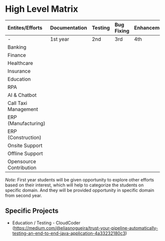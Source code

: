# High Level Matrix

| Entites/Efforts         | Documentation | Testing | Bug Fixing | Enhancement |
|:------------------------|:--------------|:--------|:-----------|:------------|
|    -                    |  1st year     | 2nd     | 3rd        | 4th         |
| Banking                 |               |         |            |             |
| Finance                 |               |         |            |             |
| Healthcare              |               |         |            |             |
| Insurance               |               |         |            |             |
| Education               |               |         |            |             | 
| RPA                     |               |         |            |             |
| AI & Chatbot            |               |         |            |             |
| Call Taxi Management    |               |         |            |             |
| ERP (Manufacturing)     |               |         |            |             |
| ERP (Construction)      |               |         |            |             |
| Onsite Support          |               |         |            |             |
| Offline Support         |               |         |            |             |
| Opensource Contribution |               |         |            |             |

*Note:* First year students will be given opportunity to explore other efforts based on their interest, which will help to categorize the students on specific domain. And they will be provided opportunity in specific domain from second year.


## Specific Projects

- Education / Testing - CloudCoder (https://medium.com/@eliasnogueira/trust-your-pipeline-automatically-testing-an-end-to-end-java-application-4a33232180c3) 
